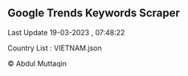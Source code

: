 

## Google Trends Keywords Scraper 
 
Last Update 19-03-2023 , 07:48:22

Country List :
VIETNAM.json



© Abdul Muttaqin 
